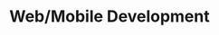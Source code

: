 ---
title: Web/Mobile Development
summary: Earlier in my learning path i've dabbled in some web and mobile development by trying to recreate and make design changes to existing sites or apps. I've mainly used HTML, CSS, Javascript and React for the web part and Flutter for the mobile's.
tags:
    - Web/Mobile Development

external_links: https://cmanziel.github.io/cmandelli.github.io/#portfolio
---